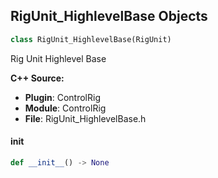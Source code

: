 ## RigUnit_HighlevelBase Objects

```python
class RigUnit_HighlevelBase(RigUnit)
```

Rig Unit Highlevel Base

**C++ Source:**

- **Plugin**: ControlRig
- **Module**: ControlRig
- **File**: RigUnit_HighlevelBase.h

<a id="unreal.RigUnit_HighlevelBase.__init__"></a>

#### __init__

```python
def __init__() -> None
```

<a id="unreal.RigUnit_HighlevelBaseMutable"></a>